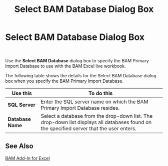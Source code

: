 ﻿---
title: Select BAM Database Dialog Box
TOCTitle: Select BAM Database Dialog Box
ms:assetid: 15fb0ace-3890-49dd-a8ef-889b0a6f160a
ms:mtpsurl: https://msdn.microsoft.com/en-us/library/Aa558728(v=BTS.80)
ms:contentKeyID: 51526407
ms.date: 08/30/2017
mtps_version: v=BTS.80
f1_keywords:
- bts05.bam.workbook.selectdatabase
---

# Select BAM Database Dialog Box

 

Use the **Select BAM Database** dialog box to specify the BAM Primary Import Database to use with the BAM Excel live workbook.

The following table shows the details for the Select BAM Database dialog box when you specify the BAM Primary Import Database.

<table>
<thead>
<tr class="header">
<th>Use this</th>
<th>To do this</th>
</tr>
</thead>
<tbody>
<tr class="odd">
<td><strong>SQL Server</strong></td>
<td>Enter the SQL server name on which the BAM Primary Import Database resides.</td>
</tr>
<tr class="even">
<td><strong>Database Name</strong></td>
<td>Select a database from the drop-down list. The drop-down list displays all databases found on the specified server that the user enters.</td>
</tr>
</tbody>
</table>


## See Also

[BAM Add-In for Excel](bam-add-in-for-excel.md)

